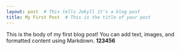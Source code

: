 ```yaml
---
layout: post  # This tells Jekyll it's a blog post
title: My First Post  # This is the title of your post
---
```


This is the body of my first blog post! You can add text, images, and formatted content using Markdown. **123456**
